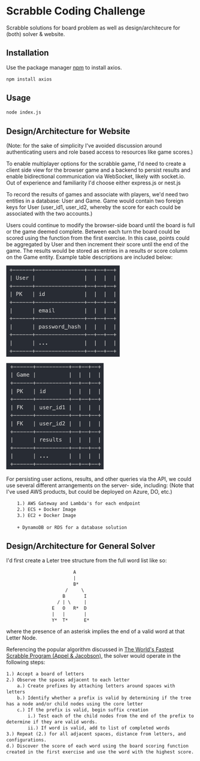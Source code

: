 # Scrabble Coding Challenge

Scrabble solutions for board problem as well as design/architecure for (both) solver & website.

## Installation

Use the package manager [npm](https://npm.com) to install axios.

```bash
npm install axios
```

## Usage

```bash
node index.js
```

## Design/Architecture for Website

(Note: for the sake of simplicity I've avoided discussion around authenticating users and role based access to resources like game scores.)

To enable multiplayer options for the scrabble game, I'd need to create a client side view for the browser game and a backend to persist results and enable bidirectional communication
via WebSocket, likely with socket.io. Out of experience and familiarity I'd choose either express.js or nest.js

To record the results of games and associate with players, we'd need two entities in a database: User and Game. Game would contain two foreign keys for User (user_id1, user_id2, whereby the score for each could be associated with the two accounts.)

Users could continue to modify the browser-side board until the board is full or the game deemed complete. Between each turn the board could be scored using the function from the first exercise. In this case, points could be aggregated by User and then increment their score until the end of the game. The results would be stored as entries in a
results or score column on the Game entity. Example table descriptions are included below:

![Alt text](images/ss1.png?raw=true "Title")

![Alt text](images/ss2.png?raw=true "Title")

For persisting user actions, results, and other queries via the API, we could use several different arrangements on the server-
side, including: (Note that I've used AWS products, but could be deployed on Azure, DO, etc.)

        1.) AWS Gateway and Lambda's for each endpoint
        2.) ECS + Docker Image
        3.) EC2 + Docker Image

        + DynamoDB or RDS for a database solution

## Design/Architecture for General Solver

I'd first create a Leter tree structure from the full word list like so:

                             A
                             |
                             B*
                          /     \
                         B       I
                       / | \     |
                     E   O   R*  D
                     |   |       |
                     Y*  T*      E*

where the presence of an asterisk implies the end of a valid word at that Letter Node.

Referencing the popular algorithm discussed in [The World's Fastest Scrabble Program (Appel & Jacobson)](http://www.cs.cmu.edu/afs/cs/academic/class/15451-s06/www/lectures/scrabble.pdf), the solver would operate in the following steps:

    1.) Accept a board of letters
    2.) Observe the spaces adjacent to each letter
        a.) Create prefixes by attaching letters around spaces with letters
        b.) Identify whether a prefix is valid by determining if the tree has a node and/or child nodes using the core letter
        c.) If the prefix is valid, begin suffix creation
            i.) Test each of the child nodes from the end of the prefix to determine if they are valid words.
            ii.) If word is valid, add to list of completed words
    3.) Repeat (2.) for all adjacent spaces, distance from letters, and configurations.
    d.) Discover the score of each word using the board scoring function created in the first exercise and use the word with the highest score.

